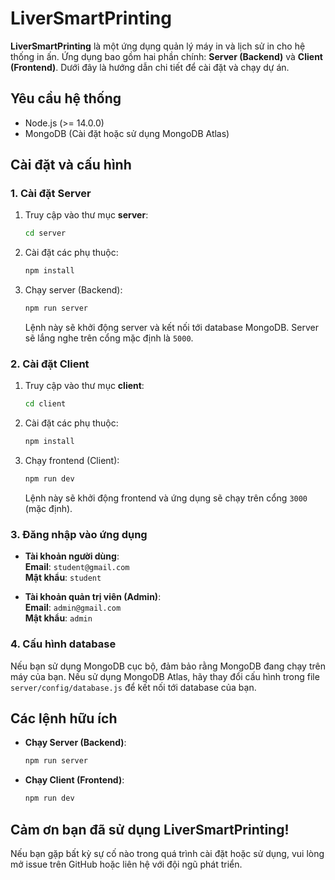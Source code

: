 # LiverSmartPrinting

**LiverSmartPrinting** là một ứng dụng quản lý máy in và lịch sử in cho hệ thống in ấn. Ứng dụng bao gồm hai phần chính: **Server (Backend)** và **Client (Frontend)**. Dưới đây là hướng dẫn chi tiết để cài đặt và chạy dự án.

## Yêu cầu hệ thống
- Node.js (>= 14.0.0)
- MongoDB (Cài đặt hoặc sử dụng MongoDB Atlas)

## Cài đặt và cấu hình

### 1. Cài đặt Server

1. Truy cập vào thư mục **server**:

    ```bash
    cd server
    ```

2. Cài đặt các phụ thuộc:

    ```bash
    npm install
    ```

3. Chạy server (Backend):

    ```bash
    npm run server
    ```

    Lệnh này sẽ khởi động server và kết nối tới database MongoDB. Server sẽ lắng nghe trên cổng mặc định là `5000`.

### 2. Cài đặt Client

1. Truy cập vào thư mục **client**:

    ```bash
    cd client
    ```

2. Cài đặt các phụ thuộc:

    ```bash
    npm install
    ```

3. Chạy frontend (Client):

    ```bash
    npm run dev
    ```

    Lệnh này sẽ khởi động frontend và ứng dụng sẽ chạy trên cổng `3000` (mặc định).

### 3. Đăng nhập vào ứng dụng

- **Tài khoản người dùng**:  
  **Email**: `student@gmail.com`  
  **Mật khẩu**: `student`

- **Tài khoản quản trị viên (Admin)**:  
  **Email**: `admin@gmail.com`  
  **Mật khẩu**: `admin`

### 4. Cấu hình database

Nếu bạn sử dụng MongoDB cục bộ, đảm bảo rằng MongoDB đang chạy trên máy của bạn. Nếu sử dụng MongoDB Atlas, hãy thay đổi cấu hình trong file `server/config/database.js` để kết nối tới database của bạn.

## Các lệnh hữu ích

- **Chạy Server (Backend)**:
    ```bash
    npm run server
    ```

- **Chạy Client (Frontend)**:
    ```bash
    npm run dev
    ```

## Cảm ơn bạn đã sử dụng LiverSmartPrinting!

Nếu bạn gặp bất kỳ sự cố nào trong quá trình cài đặt hoặc sử dụng, vui lòng mở issue trên GitHub hoặc liên hệ với đội ngũ phát triển.
